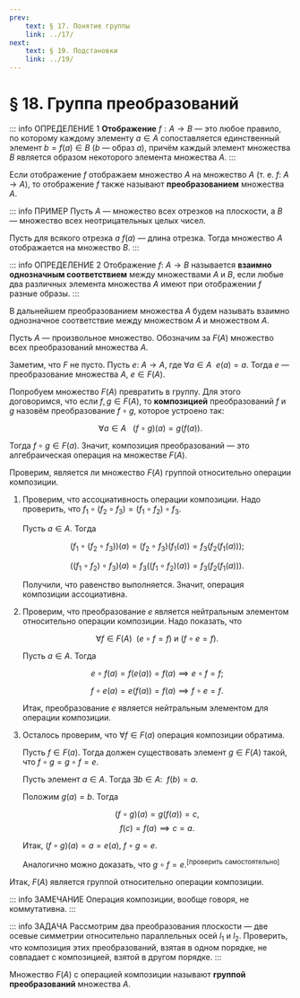 ```yaml
---
prev:
    text: § 17. Понятие группы
    link: ../17/
next:
    text: § 19. Подстановки
    link: ../19/
---
```


# § 18. Группа преобразований

::: info ОПРЕДЕЛЕНИЕ 1
**Отображение** $f: A \to B$ — это любое правило, по которому каждому элементу $a \in A$ сопоставляется единственный элемент $b = f(a) \in B$ ($b$ — образ $a$), причём каждый элемент множества $B$ является образом некоторого элемента множества $A$.
:::

Если отображение $f$ отображаем множество $A$ на множество $A$ (т. е. $f: ~ A \to A$), то отображение $f$ также называют **преобразованием** множества $A$.

::: info ПРИМЕР
Пусть $A$ — множество всех отрезков на плоскости, а $B$ — множество всех неотрицательных целых чисел.

Пусть для всякого отрезка $a$ $f(a)$ — длина отрезка. Тогда множество $A$ отображается на множество $B$.
:::

::: info ОПРЕДЕЛЕНИЕ 2
Отображение $f: ~ A \to B$ называется **взаимно однозначным соответствием** между множествами $A$ и $B$, если любые два различных элемента множества $A$ имеют при отображении $f$ разные образы.
:::

В дальнейшем преобразованием множества $A$ будем называть взаимно однозначное соответствие между множеством $A$ и множеством $A$.

Пусть $A$ — произвольное множество. Обозначим за $F(A)$ множество всех преобразований множества $A$.

Заметим, что $F$ не пусто. Пусть $e: ~ A \to A$, где $\forall a \in A ~ ~ e(a) = a$. Тогда $e$ — преобразование множества $A$, $e \in F(A)$.

Попробуем множество $F(A)$ превратить в группу. Для этого договоримся, что если $f, g \in F(A)$, то **композицией** преобразований $f$ и $g$ назовём преобразование $f \circ g$, которое устроено так:

$$
\forall a \in A ~ ~ ~ (f \circ g)(a) = g(f(a)).
$$

Тогда $f \circ g \in F(a)$. Значит, композиция преобразований — это алгебраическая операция на множестве $F(A)$.

Проверим, является ли множество $F(A)$ группой относительно операции композиции.

1. Проверим, что ассоциативность операции композиции. Надо проверить, что $f_1 \circ (f_2 \circ f_3) = (f_1 \circ f_2) \circ f_3$.

   Пусть $a \in A$. Тогда

   $$
   (f_1 \circ (f_2 \circ f_3))(a) = (f_2 \circ f_3)(f_1(a)) = f_3 ( f_2 ( f_1 (a) ) );
   $$

   $$
   ( (f_1 \circ f_2) \circ f_3 )(a) = f_3 ( (f_1 \circ f_2)(a) ) = f_3 ( f_2 ( f_1(a) ) ).
   $$

   Получили, что равенство выполняется. Значит, операция композиции ассоциативна.

2. Проверим, что преобразование $e$ является нейтральным элементом относительно операции композиции. Надо показать, что

   $$
   \forall f \in F(A) ~ ~ ( e \circ f = f ) ~ \text{и} ~ (f \circ e = f).
   $$

   Пусть $a \in A$. Тогда
   
   $$
   e \circ f(a) = f(e(a)) = f(a) \implies e \circ f = f;
   $$

   $$
   f \circ e(a) = e(f(a)) = f(a) \implies f \circ e = f.
   $$

   Итак, преобразование $e$ является нейтральным элементом для операции композиции.

3. Осталось проверим, что $\forall f \in F(a)$ операция композиции обратима.

   Пусть $f \in F(a)$. Тогда должен существовать элемент $g \in F(A)$ такой, что $f \circ g = g \circ f = e$.

   Пусть элемент $a \in A$. Тогда $\exists b \in A: ~ ~ f(b) = a$.

   Положим $g(a) = b$. Тогда
   
   $$
   (f \circ g)(a) = g(f(a)) = c,
   $$
   $$
   f(c) = f(a) \implies c = a.
   $$

   Итак, $(f \circ g)(a) = a = e(a)$, $f \circ g = e$.

   Аналогично можно доказать, что $g \circ f = e$.<sup>[проверить самостоятельно]</sup>

Итак, $F(A)$ является группой относительно операции композиции.

::: info ЗАМЕЧАНИЕ
Операция композиции, вообще говоря, не коммутативна.
:::

::: info ЗАДАЧА
Рассмотрим два преобразования плоскости — две осевые симметрии относительно параллельных осей $l_1$ и $l_2$. Проверить, что композиция этих преобразований, взятая в одном порядке, не совпадает с композицией, взятой в другом порядке.
:::

Множество $F(A)$ с операцией композиции называют **группой преобразований** множества $A$.